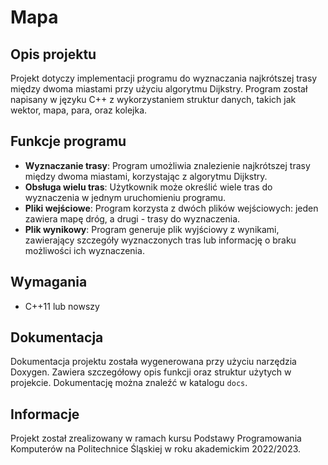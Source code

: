 # Mapa

## Opis projektu

Projekt dotyczy implementacji programu do wyznaczania najkrótszej trasy między dwoma miastami przy użyciu algorytmu Dijkstry. Program został napisany w języku C++ z wykorzystaniem struktur danych, takich jak wektor, mapa, para, oraz kolejka.

## Funkcje programu

- **Wyznaczanie trasy**: Program umożliwia znalezienie najkrótszej trasy między dwoma miastami, korzystając z algorytmu Dijkstry.
- **Obsługa wielu tras**: Użytkownik może określić wiele tras do wyznaczenia w jednym uruchomieniu programu.
- **Pliki wejściowe**: Program korzysta z dwóch plików wejściowych: jeden zawiera mapę dróg, a drugi - trasy do wyznaczenia.
- **Plik wynikowy**: Program generuje plik wyjściowy z wynikami, zawierający szczegóły wyznaczonych tras lub informację o braku możliwości ich wyznaczenia.

## Wymagania

- C++11 lub nowszy

## Dokumentacja

Dokumentacja projektu została wygenerowana przy użyciu narzędzia Doxygen. Zawiera szczegółowy opis funkcji oraz struktur użytych w projekcie. Dokumentację można znaleźć w katalogu `docs`.

## Informacje

Projekt został zrealizowany w ramach kursu Podstawy Programowania Komputerów na Politechnice Śląskiej w roku akademickim 2022/2023.